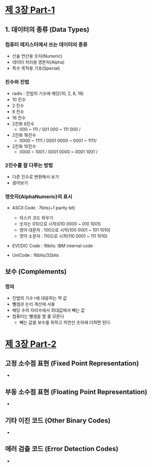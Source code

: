 
# [제 3장 Part-1](https://www.youtube.com/watch?v=aSocCv3SC2k&list=PLc8fQ-m7b1hCHTT7VH2oo0Ng7Et096dYc&index=6)

## 1. 데이터의 종류 (Data Types)

### 컴퓨터 레지스터에서 쓰는 데이터의 종류

- 산술 연산용 숫자(Numeric)
- 데이터 처리용 영문자(Alpha)
- 특수 목적용 기호(Special)

### 진수와 진법

- radix : 진법의 기수에 해당(10, 2, 8, 16)
- 10 진수
- 2 진수
- 8 진수
- 16 진수
- 2진화 8진수
    - 000 ~ 111 / 001 000 ~ 111 000 /
- 2진화 16진수
    - 0000 ~ 1111 / 0001 0000 ~ 0001 ~ 1111/
- 2진화 10진수
    - 0000 ~ 1001 / 0001 0000 ~ 0001 1001 /


### 2진수를 잘 다루는 방법

- 다른 진수로 변환해서 보기
- 끊어보기

### 영숫자(AlphaNumeric)의 표시

- ASCII Code : 7bits(+1 parity bit)
    - 아스키 코드 외우기
    - 숫자는 010으로 시작(010 0000 ~ 010 1001)
    - 영어 대문자 : 100으로 시작(100 0001 ~ 101 1010)
    - 영어 소문자 : 110으로 시작(110 0001 ~ 111 1010)

- EVCDIC Code : 16bits. IBM internal code
- UniCode : 16bits/32bits

## 보수 (Complements)

### 정의

- 진법의 기수 r에 대응하는 역 값
- 뺄셈과 논리 계산에 사용
- 해당 수의 자리수에서 최대값에서 빼는 값
- 컴퓨터는 뺄셈을 할 줄 모른다
    - 빼는 값을 보수를 취하고 피연산 숫자에 더하면 된다.

# [제 3장 Part-2](https://www.youtube.com/watch?v=bysGzutpRgc&list=PLc8fQ-m7b1hCHTT7VH2oo0Ng7Et096dYc&index=7)

## 고정 소수점 표현 (Fixed Point Representation)

- 

## 부동 소수점 표현 (Floating Point Representation)

- 

## 기타 이진 코드 (Other Binary Codes)

- 

## 에러 검출 코드 (Error Detection Codes)

-